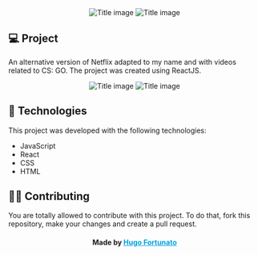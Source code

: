 <div align="center">
  <img alt="Title image" src="https://hugo-flix.vercel.app/static/media/Logo.8eb58ad4.png">
 <img alt="Title image" src="https://logodownload.org/wp-content/uploads/2014/09/counter-strike-global-offensive-cs-go-logo-3.png">
  </div>
</div>


## 💻 Project


An alternative version of Netflix adapted to my name and with videos related to CS: GO.
The project was created using ReactJS.

>

<div align="center">
  <img alt="Title image" src="https://i.ibb.co/C0w54pY/01.jpg">
  <img alt="Title image" src="https://i.ibb.co/YN9sPJt/02.jpg">
</div>

>

## 🚀 Technologies

This project was developed with the following technologies:

- JavaScript
- React
- CSS
- HTML

>

## 👊🏼 Contributing
You are totally allowed to contribute with this project. To do that, fork this repository, make your changes and create a pull request.

> >

<h4 align="center">
    Made by <a href="https://www.linkedin.com/in/hugofor/" style="color: #00a0df" target="_blank">Hugo Fortunato</a>
</h4>
